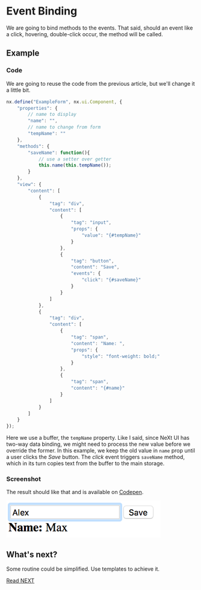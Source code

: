 # Event Binding
We are going to bind methods to the events. That said, should an event like a click, hovering, double-click occur, the method will be called.

## Example
### Code
We are going to reuse the code from the previous article, but we'll change it a little bit.

```JavaScript
nx.define("ExampleForm", nx.ui.Component, {
	"properties": {
		// name to display
		"name": "",
		// name to change from form
		"tempName": ""
	},
	"methods": {
		"saveName": function(){
			// use a setter over getter
			this.name(this.tempName());
		}
	},
	"view": {
		"content": [
			{
				"tag": "div",
				"content": [
					{
						"tag": "input",
						"props": {
							"value": "{#tempName}"
						}
					},
					{
						"tag": "button",
						"content": "Save",
						"events": {
							"click": "{#saveName}"
						}
					}
				]
			},
			{
				"tag": "div",
				"content": [
					{
						"tag": "span",
						"content": "Name: ",
						"props": {
							"style": "font-weight: bold;"
						}
					},
					{
						"tag": "span",
						"content": "{#name}"
					}
				]
			}
		]
	}
});
```

Here we use a buffer, the ```tempName``` property. Like I said, since NeXt UI has two-way data binding, we might need to process the new value before we override the former. In this example, we keep the old value in ```name``` prop until a user clicks the *Save* button. The *click* event triggers ```saveName``` method, which in its turn copies text from the buffer to the main storage. 

### Screenshot
The result should like that and is available on [Codepen](http://codepen.io/NEXTSUPPORT/pen/JRoByJ).

![](../images/tutorial-006-02/name-form.png)

## What's next?
Some routine could be simplified. Use templates to achieve it.

[Read NEXT](./tutorial-006-03.md)